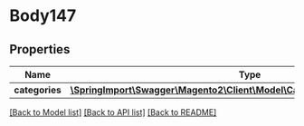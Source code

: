 # Body147

## Properties
Name | Type | Description | Notes
------------ | ------------- | ------------- | -------------
**categories** | [**\SpringImport\Swagger\Magento2\Client\Model\CatalogDataCategoryInterface[]**](CatalogDataCategoryInterface.md) |  | 

[[Back to Model list]](../README.md#documentation-for-models) [[Back to API list]](../README.md#documentation-for-api-endpoints) [[Back to README]](../README.md)


